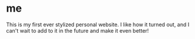 # me
This is my first ever stylized personal website. I like how it turned out, and I can't wait to add to it in the future and make it even better!
